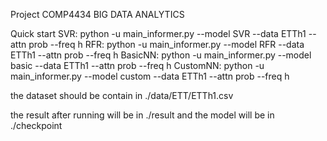 Project
COMP4434 BIG DATA ANALYTICS

Quick start
SVR: python -u main_informer.py --model SVR --data ETTh1 --attn prob --freq h
RFR: python -u main_informer.py --model RFR --data ETTh1 --attn prob --freq h
BasicNN: python -u main_informer.py --model basic --data ETTh1 --attn prob --freq h
CustomNN: python -u main_informer.py --model custom --data ETTh1 --attn prob --freq h

the dataset should be contain in ./data/ETT/ETTh1.csv

the result after running will be in ./result and the model will be in ./checkpoint
